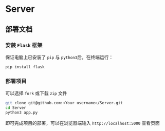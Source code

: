 # Server

## 部署文档

### 安装 `Flask` 框架

保证电脑上已安装了 `pip` 与 `python3`后，在终端运行：

```bash
pip install flask
```

### 部署项目

可以选择 `fork` 或下载 `zip` 文件

```bash
git clone git@github.com:<Your username>/Server.git
cd Server
python3 app.py 
```

即可完成项目的部署，可以在浏览器端输入 `http://localhost:5000` 查看页面
